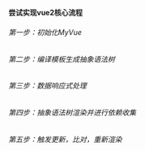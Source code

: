 <!--
 * @Descripttion:
 * @Author: ZhangYu
 * @Date: 2023-03-26 20:55:46
 * @LastEditors: ZhangYu
 * @LastEditTime: 2023-03-26 21:40:46
-->
#### 尝试实现vue2核心流程

###### 第一步：初始化MyVue

###### 第二步：编译模板生成抽象语法树

###### 第三步：数据响应式处理

###### 第四步：抽象语法树渲染并进行依赖收集

###### 第五步：触发更新，比对，重新渲染